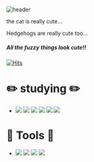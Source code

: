<!--
**CREE1116/CREE1116** is a ✨ _special_ ✨ repository because its `README.md` (this file) appears on your GitHub profile.

Here are some ideas to get you started:

- 🔭 I’m currently working on ...
- 🌱 I’m currently learning ...
- 👯 I’m looking to collaborate on ...
- 🤔 I’m looking for help with ...
- 💬 Ask me about ...
- 📫 How to reach me: ...
- 😄 Pronouns: ...
- ⚡ Fun fact: ...
-->
![header](https://capsule-render.vercel.app/api?type=transparent&color=000080&height=200&section=header&text=CREE's%20Github!&fontSize=90&fontColor=ffffff&animation=fadeIn)

the cat is really cute...

Hedgehogs are really cute too...

##### All the fuzzy things look cute!!


[![Hits](https://hits.seeyoufarm.com/api/count/incr/badge.svg?url=https%3A%2F%2Fgithub.com%2FCREE1116&count_bg=%2379C83D&title_bg=%23555555&icon=&icon_color=%23000000&title=%EB%B0%A9%EB%AC%B8%EC%9E%90%EC%88%98&edge_flat=true)](https://hits.seeyoufarm.com)

# :pencil2: studying :pencil2:
-  <img src="https://img.shields.io/badge/Java-FF7800?style=flat"/>  <img src="https://img.shields.io/badge/JavaScript-F7DF1E?style=flat&logo=JavaScript&logoColor=white"/>  <img src="https://img.shields.io/badge/Oracle-F80000?style=flat&logo=Oracle&logoColor=white"/>  <img src="https://img.shields.io/badge/React-61DAFB?style=flat&logo=React&logoColor=white"/> <img src="https://img.shields.io/badge/C-A8B9CC?style=flat&logo=C&logoColor=white"/>  <img src="https://img.shields.io/badge/C++-00599C?style=flat&logo=C++&logoColor=white"/>
        

# :hammer: Tools :hammer:

- <img src="https://img.shields.io/badge/Visual Studio Code-007ACC?style=flat&logo=Visual Studio Code&logoColor=white"/>  <img src="https://img.shields.io/badge/Eclipse IDE-C2255?style=flat&logo=Eclipse IDE&logoColor=white"/>  <img src="https://img.shields.io/badge/Sublime Text-FF9800?style=flat&logo=Sublime Text&logoColor=white"/>  <img src="https://img.shields.io/badge/IntelliJ IDEA-000000?style=flat&logo=IntelliJ IDEA&logoColor=white"/>
    

